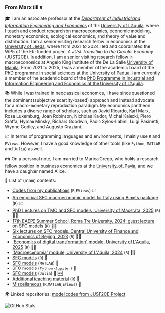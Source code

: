 ### From Marx till `R`

🎓 I am an associate professor at the [*Department of Industrial and Information Engineering and Economics*](https://ec.univaq.it/index.php?id=veronesepassarella) of the [University of L’Aquila](https://www.univaq.it/), where I teach and conduct research on macroeconomics, economic modeling, monetary economics, ecological economics, and theory of value and distribution. I am a senior visiting research fellow in economics at the [University of Leeds](https://business.leeds.ac.uk/divisions-economics/staff/145/marco-veronese-passarella), where from 2021 to 2024 I led and coordinated the WP5 of the EU-funded project *A JUst Transition to the Circular Economy* ([JUST2CE](https://github.com/JUST2CE-WP5)). In addition, I am a senior visiting research fellow in macroeconomics at Angelo King Institute of the De La Salle [University of Manila](https://www.dlsu-aki.com/research-fellows-and-staff.html). From 2021 to 2025, I was a member of the academic board of the [PhD programme in social sciences at the University of Padua](https://www.unipd.it/dottoratoscheda/social-sciences). I am currently a member of the academic board of the [PhD Programme in Industrial and Information Engineering and Economics at the University of L’Aquila](https://diiie.univaq.it/index.php?id=2613&L=1).

📚 While I was trained in neoclassical economics, I have since questioned the dominant (subjective scarcity-based) approach and instead advocate for a macro-monetary reproduction paradigm. My economics pantheon includes a diverse range of scholars, such as David Ricardo, Karl Marx, Rosa Luxemburg, Joan Robinson, Nicholas Kaldor, Michal Kalecki, Piero Sraffa, Hyman Minsky, Richard Goodwin, Paolo Sylos-Labini, Luigi Pasinetti, Wynne Godley, and Augusto Graziani.

:chart_with_upwards_trend: In terms of programming languages and environments, I mainly use `R` and `EViews`. However, I have a good knowledge of other tools (like `Python`, `MATLAB` and `Julia`) as well.

:family: On a personal note, I am married to Marica Grego, who holds a research fellow position in business economics at the [University_of_Pavia](https://unipv.unifind.cineca.it/individual?uri=http%3A%2F%2Firises.unipv.it%2Fresource%2Fperson%2F1195970), and we have a daughter named Alice.

💾 List of (main) contents:
- [Codes from my publications](https://github.com/marcoverpas/Other_codes_from_my_publications) (`R`,`EViews`) :chart_with_upwards_trend:
- [An empirical SFC macroeconomic model for Italy using Bimets package](https://github.com/marcoverpas/Italy-SFC-Model) (`R`) :chart_with_upwards_trend:
- [PhD Lectures on TMC and SFC models, University of Macerata, 2025](https://github.com/marcoverpas/PhD_Lectures_Macerata_2025) (`R`) :teacher:
- [17th EAEPE Summer School, Roma Tre University, 2024: guest lecture on SFC models](https://github.com/marcoverpas/EAEPE_summer_school_2024) (`R`) :teacher:
- [Six lectures on SFC models, Central University of Finance and Economics of Beijing, 2023](https://github.com/marcoverpas/Six_lectures_on_sfc_models) (`R`) :teacher:
- ['Economics of digital transformation' module, University of L'Aquila, 2025](https://github.com/marcoverpas/-Economics-of-Digital-Transformation-module-L-Aquila-University-2025) (`R`) :student:
- ['Macroeconomia' module, University of L'Aquila, 2024](https://github.com/marcoverpas/Macroeconomia) (`R`) :student:
- [SFC models](https://github.com/marcoverpas/SFC-models-R) (`R`) :abacus:
- [SFC models](https://github.com/marcoverpas/SFC-models-Matlab) (`MATLAB`) :abacus:
- [SFC models](https://github.com/marcoverpas/SFC-models-Jupyter) (`Python-Jupiter`) :abacus:
- [SFC models](https://github.com/marcoverpas/SFC-models-Julia/tree/main) (`Julia`) :abacus: :new:
- [Additional teaching material](https://github.com/marcoverpas/Teaching) (`R`) :abacus:
- [Miscellaneous](https://github.com/marcoverpas/Other_codes) (`R`,`MATLAB`,`EViews`) :toolbox:

:earth_africa: Linked repositories: [model codes from JUST2CE Project](https://github.com/JUST2CE-WP5) 

![GitHub Stats](https://github-readme-stats.vercel.app/api?username=marcoverpas&show_icons=true&theme=dark)


